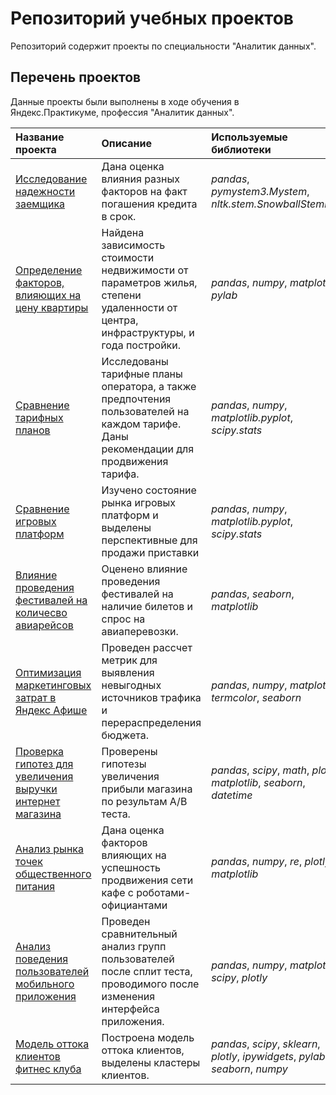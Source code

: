 # Репозиторий учебных проектов

Репозиторий содержит проекты  по специальности "Аналитик данных".

## Перечень проектов

Данные проекты были выполнены в ходе обучения в Яндекс.Практикуме, профессия "Аналитик данных".

| Название проекта | Описание | Используемые библиотеки | 
| :---------------------- | :---------------------- | :---------------------- |
| [Исследование надежности заемщика](research_reliability_borrowers) | Дана оценка влияния разных факторов на факт погашения кредита в срок.| *pandas*, *pymystem3.Mystem*, *nltk.stem.SnowballStemmer*  |
| [Определение факторов, влияющих на цену квартиры](factors_price_estate) | Найдена зависимость стоимости недвижимости от параметров жилья, степени удаленности от центра, инфраструктуры, и года постройки. | *pandas*, *numpy*, *matplotlib*, *pylab* |
| [Сравнение тарифных планов](comparison_tariffs) | Исследованы тарифные планы оператора, а также предпочтения пользователей на каждом тарифе. Даны рекомендации для продвижения тарифа. | *pandas*, *numpy*, *matplotlib.pyplot*, *scipy.stats* | 
| [Сравнение игровых платформ](comparison_game_platforms) | Изучено состояние рынка игровых платформ и выделены перспективные для продажи приставки| *pandas*, *numpy*, *matplotlib.pyplot*, *scipy.stats* | 
| [Влияние проведения фестивалей на количесво авиарейсов](festival_flight) | Оценено влияние проведения фестивалей на наличие билетов и спрос на авиаперевозки. | *pandas*, *seaborn*, *matplotlib* | 
| [Оптимизация маркетинговых затрат в Яндекс Афише](improving_application) | Проведен рассчет метрик для выявления невыгодных источников трафика и перераспределения бюджета. | *pandas*, *numpy*, *matplotlib*, *termcolor*, *seaborn* | 
| [Проверка гипотез для увеличения выручки интернет магазина](increase_revenue) | Проверены гипотезы увеличения прибыли магазина по результам А/В теста. | *pandas*, *scipy*, *math*, *plotly*, *matplotlib*, *seaborn*, *datetime* | 
| [Анализ рынка точек общественного питания](development_food_point) | Дана оценка факторов влияющих на успешность продвижения сети кафе с роботами-официантами | *pandas*, *numpy*, *re*, *plotly*, *matplotlib* | 
| [Анализ поведения пользователей мобильного приложения](actions_user_application) | Проведен сравнительный анализ групп пользователей после сплит теста, проводимого после изменения интерфейса приложения.  | *pandas*, *numpy*, *matplotlib*, *scipy*, *plotly* | 
| [Модель оттока клиентов фитнес клуба](customers_churn) | Построена модель оттока клиентов, выделены кластеры клиентов. | *pandas*, *scipy*, *sklearn*, *plotly*, *ipywidgets*, *pylab*, *seaborn*, *numpy* | 
